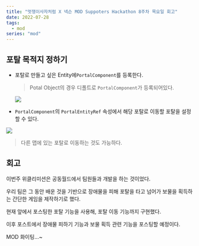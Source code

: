 ```yaml
---
title: "멋쟁이사자처럼 X 넥슨 MOD Suppoters Hackathon 8주차 목요일 회고"
date: 2022-07-28
tags:
  - mod
series: "mod"
---
```


## 포탈 목적지 정하기

* 포탈로 만들고 싶은 Entity에`PortalComponent`를 등록한다.

  > Potal Object의 경우 디폴트로 `PortalComponent`가 등록되어있다.

  ![](model_list.png)

* `PortalComponent`의 `PortalEntityRef` 속성에서 해당 포탈로 이동할 포탈을 설정할 수 있다.

![](potal-dest.png)

> 다른 맵에 있는 포탈로 이동하는 것도 가능하다.



## 회고

이번주 위클리미션은 공동월드에서 팀원들과 개발을 하는 것이었다.<br/>

우리 팀은 그 동안 배운 것을 기반으로 장애물을 피해 포탈을 타고 넘어가 보물을 획득하는 간단한 게임을 제작하기로 했다.<br/>

현재 앞에서 포스팅한 포탈 기능을 사용해, 포탈 이동 기능까지 구현했다.<br/>

이후 포스트에서 장애물 피하기 기능과 보물 획득 관련 기능을 포스팅할 예정이다.<br/>

MOD 화이팅...~ 
